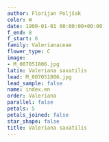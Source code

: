 ```yaml
---
author: Florijan Poljšak
color: W
date: 1900-01-01 00:00:00+00:00
f_end: 8
f_start: 6
family: Valerianaceae
flower_type: C
image:
- M_007051806.jpg
latin: Valeriana saxatilis
lead: M_007051806.jpg
lead_sample: false
name: index.en
order: Valeriana
parallel: false
petals: 5
petals_joined: false
star_shape: false
title: Valeriana saxatilis
---
```

